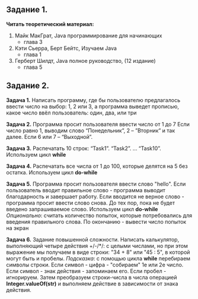 ## Задание 1.

**Читать теоретический материал:**

1. Майк МакГрат, Java программирование для начинающих
   - глава 3
2. Кэти Сьерра, Берт Бейтс, Изучаем Java
   - глава 1
3. Герберт Шилдт, Java полное руководство, (12 издание)
   - глава 5

## Задание 2.

**Задача 1.**
Написать программу, где бы пользователю предлагалось ввести число на выбор: 1, 2 или 3, 
а программа выведет прописью, какое число ввёл пользователь: один, два, или три

**Задача 2.**
Программа просит пользователя ввести число от 1 до 7
Если число равно 1, выводим слово “Понедельник”, 2 – ”Вторник” и так далее. Если 6 или 7 – “Выходной”.

**Задача 3.**
Распечатать 10 строк: “Task1”. “Task2”. … “Task10”. Используем цикл **while**

**Задача 4.**
Распечатать все числа от 1 до 100, которые делятся на 5 без остатка. Используем цикл **do-while**

**Задача 5.**
Программа просит пользователя ввести слово "hello".
Если пользователь вводит правильное слово - программа выводит благодарность и завершает работу.
Если вводится не верное слово - программа просит ввести слово снова. До тех пор, пока не будет введено запрашиваемое слово.
Используем цикл **do-while**
*Опционально*: считать количество попыток, которые потребовались для введения правильного слова.
По окончанию - вывести число попыток на экран

**Задача 6.**
Задание повышенной сложности. Написать калькулятор, выполняющий четыре действия +/-/*/: с целыми числами,
но при этом выражение мы получаем в виде строки: "34 + 8" или "45 : 5", в которой могут быть и пробелы.
*Подсказка*: с помощью цикла **while** перебираем символы строки. Если символ - цифра - "собираем" 1е или 2е число.
Если символ - знак действия - запоминаем его. Если пробел - игнорируем.
Затем преобразуем строки-числа в числа операцией **Integer.valueOf(str)** и выполняем действие в зависимости от знака действия.
